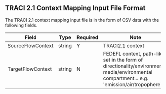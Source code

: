 ## TRACI 2.1 Context Mapping Input File Format

The TRACI 2.1 context mapping input file is in the form of CSV data with the following fields.

 Field | Type | Required |  Note |
----------- |  ---- | ---------| -----  |
 SourceFlowContext | string | Y | TRACI2.1 context |
 TargetFlowContext | string | N | FEDEFL context, path-like set in the form of directionality/environmental media/environmental compartment... e.g. 'emission/air/tropophere' |

